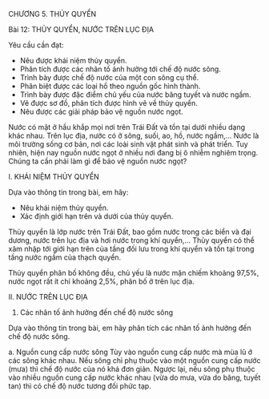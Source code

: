 CHƯƠNG 5. THỦY QUYỂN

Bài 12: THỦY QUYỂN, NƯỚC TRÊN LỤC ĐỊA

Yêu cầu cần đạt:
- Nêu được khái niệm thủy quyển.
- Phân tích được các nhân tố ảnh hưởng tới chế độ nước sông.
- Trình bày được chế độ nước của một con sông cụ thể.
- Phân biệt được các loại hồ theo nguồn gốc hình thành.
- Trình bày được đặc điểm chủ yếu của nước băng tuyết và nước ngầm.
- Vẽ được sơ đồ, phân tích được hình vẽ về thủy quyển.
- Nêu được các giải pháp bảo vệ nguồn nước ngọt.

Nước có mặt ở hầu khắp mọi nơi trên Trái Đất và tồn tại dưới nhiều dạng khác nhau. Trên lục địa, nước có ở sông, suối, ao, hồ, nước ngầm,... Nước là môi trường sống cơ bản, nơi các loài sinh vật phát sinh và phát triển. Tuy nhiên, hiện nay nguồn nước ngọt ở nhiều nơi đang bị ô nhiễm nghiêm trọng. Chúng ta cần phải làm gì để bảo vệ nguồn nước ngọt?

I. KHÁI NIỆM THỦY QUYỂN

Dựa vào thông tin trong bài, em hãy:
- Nêu khái niệm thủy quyển.
- Xác định giới hạn trên và dưới của thủy quyển.

Thủy quyển là lớp nước trên Trái Đất, bao gồm nước trong các biển và đại dương, nước trên lục địa và hơi nước trong khí quyển,... Thủy quyển có thể xâm nhập tới giới hạn trên của tầng đối lưu trong khí quyển và tồn tại trong tầng nước ngầm của thạch quyển.

Thủy quyển phân bố không đều, chủ yếu là nước mặn chiếm khoảng 97,5%, nước ngọt rất ít chỉ khoảng 2,5%, phân bố ở trên lục địa.

II. NƯỚC TRÊN LỤC ĐỊA

1. Các nhân tố ảnh hưởng đến chế độ nước sông

Dựa vào thông tin trong bài, em hãy phân tích các nhân tố ảnh hưởng đến chế độ nước sông.

a. Nguồn cung cấp nước sông
Tùy vào nguồn cung cấp nước mà mùa lũ ở các sông khác nhau. Nếu sông chỉ phụ thuộc vào một nguồn cung cấp nước (mưa) thì chế độ nước của nó khá đơn giản. Ngược lại, nếu sông phụ thuộc vào nhiều nguồn cung cấp nước khác nhau (vừa do mưa, vừa do băng, tuyết tan) thì có chế độ nước tương đối phức tạp.